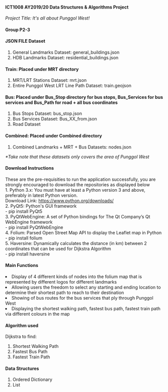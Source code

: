<h4>ICT1008 AY2019/20 Data Structures & Algorithms Project</h4>
<i>Project Title: It's all about Punggol West!</i>
<h4>Group P2-3</h4>
<h4>JSON FILE Dataset</h4>
<ol>
<li>General Landmarks Dataset: general_buildings.json</li>
<li>HDB Landmarks Dataset: residential_buildings.json</li>
</ol>
<h4>Train: Placed under MRT directory</h4>
<ol>
<li>MRT/LRT Stations Dataset: mrt.json</li>
<li>Entire Punggol West LRT Line Path Dataset: train.geojson</li>
</ol>
<h4>Bus: Placed under Bus_Stop directory for bus stops, Bus_Services for bus services and Bus_Path for road + all bus coordinates</h4>
<ol>
<li>Bus Stops Dataset: bus_stop.json</li>
<li>Bus Services Dataset: Bus_XX_from.json</li>
<li>Road Dataset</li>
</ol>
<h4>Combined: Placed under Combined directory</h4>
<ol>
<li>Combined Landmarks + MRT + Bus Datasets: nodes.json</li>
</ol>
<i>*Take note that these datasets only covers the area of Punggol West</i>
<h4>Download Instructions</h4>
These are the pre-requisities to run the application successfully, you are strongly encouraged to download the repositories as displayed below<br>
1. Python 3.x: You must have at least a Python version 3 and above, preferably in latest Python version.<br>
Download Link: <a href="https://www.python.org/downloads/">https://www.python.org/downloads/</a><br>
2. PyQt5: Python's GUI framework<br>- pip install PyQt5<br>
3. PyQtWebEngine: A set of Python bindings for The Qt Company’s Qt WebEngine framework<br>- pip install PyQtWebEngine<br>
4. Folium: Parsed Open Street Map API to display the Leaflet map in Python<br>- pip install folium<br>
5. Haversine: Dynamically calculates the distance (in km) between 2 coordinates that can be used for Dijkstra Algorithm<br>- pip install haversine
<h4>Main Functions</h4>
<li>Display of 4 different kinds of nodes into the folium map that is represented by different logos for different landmarks</li>
<li>Allowing users the freedom to select any starting and ending location to determine their shortest path to reach to their destination</li>
<li>Showing of bus routes for the bus services that ply through Punggol West</li>
<li>Displaying the shortest walking path, fastest bus path, fastest train path via different colours in the map</li>
<h4>Algorithm used</h4>
Dijkstra to find:
<ol>
<li>Shortest Walking Path</li>
<li>Fastest Bus Path</li>
<li>Fastest Train Path</li>
</ol>
<h4>Data Structures</h4>
<ol><li>Ordered Dictionary</li>
<li>List</li></ol>